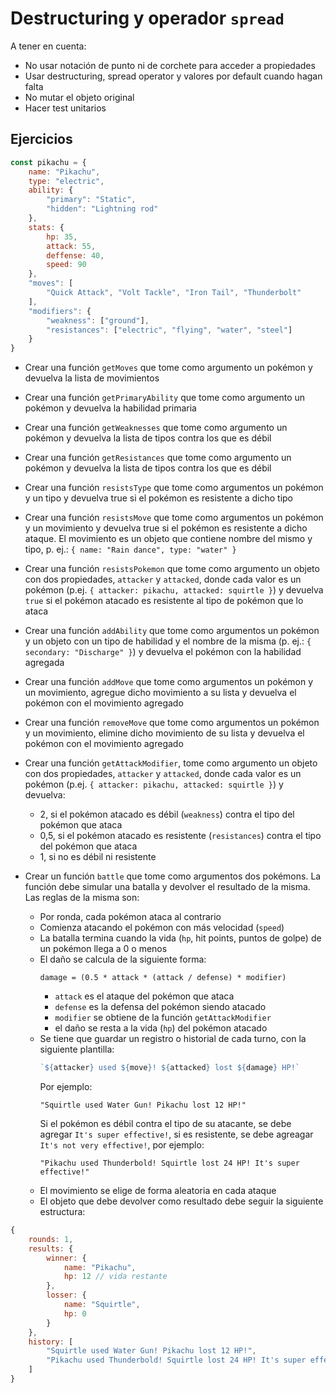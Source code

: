 # Destructuring y operador `spread`

A tener en cuenta:

- No usar notación de punto ni de corchete para acceder a propiedades
- Usar destructuring, spread operator y valores por default cuando hagan falta
- No mutar el objeto original
- Hacer test unitarios

## Ejercicios

```js
const pikachu = {
    name: "Pikachu",
    type: "electric",
    ability: {
        "primary": "Static",
        "hidden": "Lightning rod"
    },
    stats: {
        hp: 35,
        attack: 55,
        deffense: 40,
        speed: 90
    },
    "moves": [
        "Quick Attack", "Volt Tackle", "Iron Tail", "Thunderbolt"
    ],
    "modifiers": {
        "weakness": ["ground"],
        "resistances": ["electric", "flying", "water", "steel"]
    }
}
```

* Crear una función `getMoves` que tome como argumento un pokémon y devuelva la lista de movimientos

* Crear una función `getPrimaryAbility` que tome como argumento un pokémon y devuelva la habilidad primaria

* Crear una función `getWeaknesses` que tome como argumento un pokémon y devuelva la lista de tipos contra los que es débil

* Crear una función `getResistances` que tome como argumento un pokémon y devuelva la lista de tipos contra los que es débil

* Crear una función `resistsType` que tome como argumentos un pokémon y un tipo y devuelva true si el pokémon es resistente a dicho tipo

* Crear una función `resistsMove` que tome como argumentos un pokémon y un movimiento y devuelva true si el pokémon es resistente a dicho ataque. El movimiento es un objeto que contiene nombre del mismo y tipo, p. ej.: `{ name: "Rain dance", type: "water" }`

* Crear una función `resistsPokemon` que tome como argumento un objeto con dos propiedades, `attacker` y `attacked`, donde cada valor es un pokémon (p.ej. `{ attacker: pikachu, attacked: squirtle }`) y devuelva `true` si el pokémon atacado es resistente al tipo de pokémon que lo ataca

* Crear una función `addAbility` que tome como argumentos un pokémon y un objeto con un tipo de habilidad y el nombre de la misma (p. ej.: `{ secondary: "Discharge" }`) y devuelva el pokémon con la habilidad agregada

* Crear una función `addMove` que tome como argumentos un pokémon y un movimiento, agregue dicho movimiento a su lista y devuelva el pokémon con el movimiento agregado

* Crear una función `removeMove` que tome como argumentos un pokémon y un movimiento, elimine dicho movimiento de su lista y devuelva el pokémon con el movimiento agregado

* Crear una función `getAttackModifier`, tome como argumento un objeto con dos propiedades, `attacker` y `attacked`, donde cada valor es un pokémon (p.ej. `{ attacker: pikachu, attacked: squirtle }`) y devuelva:
    - 2, si el pokémon atacado es débil (`weakness`) contra el tipo del pokémon que ataca
    - 0,5, si el pokémon atacado es resistente (`resistances`) contra el tipo del pokémon que ataca
    - 1, si no es débil ni resistente

* Crear un función `battle` que tome como argumentos dos pokémons. La función debe simular una batalla y devolver el resultado de la misma. Las reglas de la misma son:
    - Por ronda, cada pokémon ataca al contrario
    - Comienza atacando el pokémon con más velocidad (`speed`)
    - La batalla termina cuando la vida (`hp`, hit points, puntos de golpe) de un pokémon llega a 0 o menos
    - El daño se calcula de la siguiente forma: 
        ```
        damage = (0.5 * attack * (attack / defense) * modifier)
        ```
        - `attack` es el ataque del pokémon que ataca
        - `defense` es la defensa del pokémon siendo atacado
        - `modifier` se obtiene de la función `getAttackModifier`
        - el daño se resta a la vida (`hp`) del pokémon atacado
    - Se tiene que guardar un registro o historial de cada turno, con la siguiente plantilla:
        ```js
        `${attacker} used ${move}! ${attacked} lost ${damage} HP!`
        ```
        Por ejemplo:
        ```
        "Squirtle used Water Gun! Pikachu lost 12 HP!"
        ```
        Si el pokémon es débil contra el tipo de su atacante, se debe agregar `It's super effective!`, si es resistente, se debe agreagar `It's not very effective!`, por ejemplo:
        ```
        "Pikachu used Thunderbold! Squirtle lost 24 HP! It's super effective!"
        ```
    - El movimiento se elige de forma aleatoria en cada ataque
    - El objeto que debe devolver como resultado debe seguir la siguiente estructura:
        
```js
{
    rounds: 1,
    results: {
        winner: {
            name: "Pikachu",
            hp: 12 // vida restante
        },
        losser: {
            name: "Squirtle",
            hp: 0
        }
    },
    history: [
        "Squirtle used Water Gun! Pikachu lost 12 HP!", 
        "Pikachu used Thunderbold! Squirtle lost 24 HP! It's super effective!"
    ]
}
```
